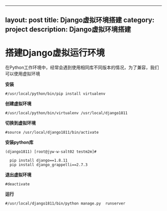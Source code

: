 
---
layout:     post
title:      Django虚拟环境搭建
category: project
description: Django虚拟环境搭建
---


# 搭建Django虚拟运行环境

在Python工作环境中，经常会遇到使用相同库不同版本的情况，为了兼容，我们可以使用虚拟环境

**安装**
```
#/usr/local/python/bin/pip install virtualenv
```
**创建虚拟环境**
```
#/usr/local/python/bin/virtualenv /usr/local/django1811
```
**切换到虚拟环境**
```
#source /usr/local/django1811/bin/activate
```
**安装python库**
```
(django1811) [root@jyw-w-salt02 testm2m]#

  pip install django==1.8.11
  pip install django_grappelli==2.7.3
```
**退出虚拟环境**
```
#deactivate
```
**运行**
```
#/usr/local/django1811/bin/python manage.py  runserver
```

